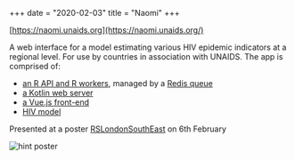 +++
date = "2020-02-03"
title = "Naomi"
+++

[https://naomi.unaids.org](https://naomi.unaids.org/)

A web interface for a model estimating various HIV epidemic indicators at a regional level. For use by 
countries in association with UNAIDS. The app is comprised of:

* [an R API and R workers](https://github.com/mrc-ide/hintr), managed by a [Redis queue](https://github.com/mrc-ide/rrq)
* [a Kotlin web server](https://github.com/mrc-ide/hint)
* [a Vue.js front-end](https://github.com/mrc-ide/hint/tree/master/src/app/static)
* [HIV model](https://github.com/mrc-ide/naomi)

Presented at a poster [RSLondonSouthEast](https://rslondon.ac.uk/) on 6th February

<img src="/img/RSLondonSE-hint-poster.png" alt="hint poster"/>